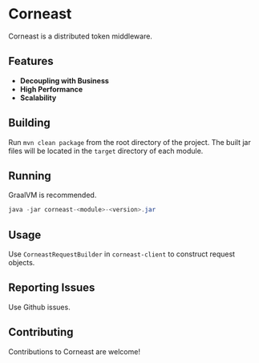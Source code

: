 # Corneast
Corneast is a distributed token middleware.  

## Features
- **Decoupling with Business**
- **High Performance**
- **Scalability**

## Building
Run `mvn clean package` from the root directory of the project. The built jar files will be located in the `target` directory of each module.  

## Running
GraalVM is recommended.  

```java
java -jar corneast-<module>-<version>.jar
```

## Usage
Use `CorneastRequestBuilder` in `corneast-client` to construct request objects.  

## Reporting Issues
Use Github issues.  

## Contributing
Contributions to Corneast are welcome!  
